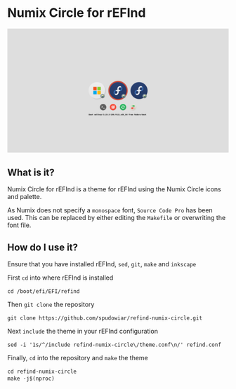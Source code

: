 # Numix Circle for rEFInd

[![Screenshot of rEFInd](screenshot.png)](screenshot.png)

## What is it?

Numix Circle for rEFInd is a theme for rEFInd using the Numix Circle icons and palette.

As Numix does not specify a `monospace` font, `Source Code Pro` has been used. This can be replaced by either editing the `Makefile` or overwriting the font file.

## How do I use it?

Ensure that you have installed rEFInd, `sed`, `git`, `make` and `inkscape`

First `cd` into where rEFInd is installed
```
cd /boot/efi/EFI/refind
```

Then `git clone` the repository
```
git clone https://github.com/spudowiar/refind-numix-circle.git
```

Next `include` the theme in your rEFInd configuration
```
sed -i '1s/^/include refind-numix-circle\/theme.conf\n/' refind.conf
```

Finally, `cd` into the repository and `make` the theme
```
cd refind-numix-circle
make -j$(nproc)
```
